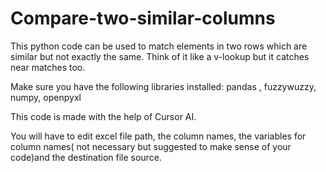 # Compare-two-similar-columns
This python code can be used to match elements in two rows which are similar but not exactly the same. Think of it like a v-lookup but it catches near matches too. 

Make sure you have the following libraries installed:  pandas , fuzzywuzzy, numpy, openpyxl 

This code is made with the help of Cursor AI. 

You will have to  edit excel file path, the column names, the variables for column names( not necessary but suggested to make sense of your code)and the destination file source. 


